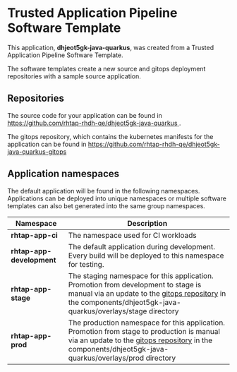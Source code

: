 # Trusted Application Pipeline Software Template

This application, **dhjeot5gk-java-quarkus**, was created from a Trusted Application Pipeline Software Template.

The software templates create a new source and gitops deployment repositories with a sample source application. 

## Repositories

The source code for your application can be found in [https://github.com/rhtap-rhdh-qe/dhjeot5gk-java-quarkus ](https://github.com/rhtap-rhdh-qe/dhjeot5gk-java-quarkus ).
 
The gitops repository, which contains the kubernetes manifests for the application can be found in 
[https://github.com/rhtap-rhdh-qe/dhjeot5gk-java-quarkus-gitops ](https://github.com/rhtap-rhdh-qe/dhjeot5gk-java-quarkus-gitops ) 

## Application namespaces 

The default application will be found in the following namespaces. Applications can be deployed into unique namespaces or multiple software templates can also bet generated into the same group namespaces.  

|  Namespace   |  Description   |  
| -------- | -------- |
| **rhtap-app-ci** | The namespace used for CI workloads |
| **rhtap-app-development** | The default application during development. Every build will be deployed to this namespace for testing. |
| **rhtap-app-stage** | The staging namespace for this application. Promotion from development to stage is manual via an update to the [gitops repository](https://github.com/rhtap-rhdh-qe/dhjeot5gk-java-quarkus-gitops ) in the components/dhjeot5gk-java-quarkus/overlays/stage directory |
| **rhtap-app-prod** | The production namespace for this application. Promotion from stage to production is manual via an update to the [gitops repository](https://github.com/rhtap-rhdh-qe/dhjeot5gk-java-quarkus-gitops ) in the components/dhjeot5gk-java-quarkus/overlays/prod directory |